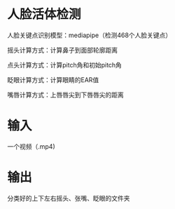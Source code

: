 # 人脸活体检测

人脸关键点识别模型：mediapipe（检测468个人脸关键点）

摇头计算方式：计算鼻子到面部轮廓距离

点头计算方式：计算pitch角和初始pitch角

眨眼计算方式：计算眼睛的EAR值

嘴唇计算方式：上唇唇尖到下唇唇尖的距离

# 输入
一个视频（.mp4)

# 输出
分类好的上下左右摇头、张嘴、眨眼的文件夹



